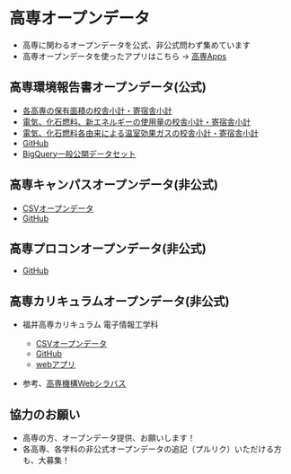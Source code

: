 # 高専オープンデータ

- 高専に関わるオープンデータを公式、非公式問わず集めています
- 高専オープンデータを使ったアプリはこちら → [高専Apps](https://github.com/codeforkosen/kosen-apps/)

## 高専環境報告書オープンデータ(公式)

- [各高専の保有面積の校舎小計・寄宿舎小計](https://codeforkosen.github.io/kosen-opendata/data/kiko/kankyo2020/kankyo2020_facilityarea.csv)
- [電気、化石燃料、新エネルギーの使用量の校舎小計・寄宿舎小計](https://codeforkosen.github.io/kosen-opendata/data/kiko/kankyo2020/kankyo2020_energyinput.csv)
- [電気、化石燃料各由来による温室効果ガスの校舎小計・寄宿舎小計](https://codeforkosen.github.io/kosen-opendata/data/kiko/kankyo2020/kankyo2020_co2.csv)
- [GitHub](https://github.com/codeforkosen/kosen-opendata/tree/main/data/kiko/kankyo2020)
- [BigQuery一般公開データセット](https://console.cloud.google.com/bigquery?project=kosen-opendata&ws=&p=kosen-opendata&d=kankyo2020&page=dataset)

## 高専キャンパスオープンデータ(非公式)

- [CSVオープンデータ](https://codeforkosen.github.io/kosen-opendata/data/kosen_campus.csv)
- [GitHub](https://github.com/codeforkosen/kosen-opendata/blob/main/data/kosen_campus.csv)

## 高専プロコンオープンデータ(非公式)

- [GitHub](https://github.com/codeforkosen/kosen-opendata/tree/main/data/procon/)

## 高専カリキュラムオープンデータ(非公式)

- 福井高専カリキュラム 電子情報工学科
    - [CSVオープンデータ](https://codeforkosen.github.io/kosen-opendata/data/fukui/fukui-kosen-subject.csv)
    - [GitHub](https://github.com/codeforkosen/data/fukui/)
    - [webアプリ](https://codeforkosen.github.io/kosen-apps/fukui-all.html)

- 参考、[高専機構Webシラバス](https://syllabus.kosen-k.go.jp/Pages/PublicSchools?lang=ja)

## 協力のお願い

- 高専の方、オープンデータ提供、お願いします！
- 各高専、各学科の非公式オープンデータの追記（プルリク）いただける方も、大募集！
